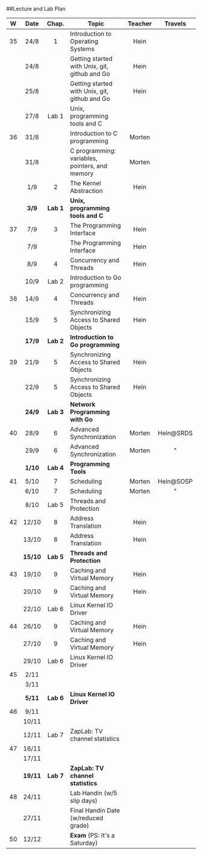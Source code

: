 ##Lecture and Lab Plan

| W    |  Date     | Chap.     | Topic                                            | Teacher | Travels      |
|:----:|:---------:|:-----:    |--------------------------------------------------|:-------:|:------------:|
|  35  |  24/8     |   1       | Introduction to Operating Systems                |  Hein   |              |
|      |  24/8     |           | Getting started with Unix, git, github and Go    |  Hein   |              |
|      |  25/8     |           | Getting started with Unix, git, github and Go    |  Hein   |              |
|      |  27/8     | Lab 1     | Unix, programming tools and C                    |         |              |
|  36  |  31/8     |           | Introduction to C programming                    |  Morten |              |
|      |  31/8     |           | C programming: variables, pointers, and memory   |  Morten |              |
|      |  1/9      |   2       | The Kernel Abstraction                           |  Hein   |              |
|      |  **3/9**  | **Lab 1** | **Unix, programming tools and C**                |         |              |
|  37  |  7/9      |   3       | The Programming Interface                        |  Hein   |              |
|      |  7/9      |           | The Programming Interface                        |  Hein   |              |
|      |  8/9      |   4       | Concurrency and Threads                          |  Hein   |              |
|      |  10/9     | Lab 2     | Introduction to Go programming                   |         |              |
|  38  |  14/9     |   4       | Concurrency and Threads                          |  Hein   |              |
|      |  15/9     |   5       | Synchronizing Access to Shared Objects           |  Hein   |              |
|      |  **17/9** | **Lab 2** | **Introduction to Go programming**               |         |              |
|  39  |  21/9     |   5       | Synchronizing Access to Shared Objects           |  Hein   |              |
|      |  22/9     |   5       | Synchronizing Access to Shared Objects           |  Hein   |              |
|      |  **24/9** | **Lab 3** | **Network Programming with Go**                  |         |              |
|  40  |  28/9     |   6       | Advanced Synchronization                         |  Morten | Hein@SRDS    |
|      |  29/9     |   6       | Advanced Synchronization                         |  Morten |     "        |
|      |  **1/10** | **Lab 4** | **Programming Tools**                            |         |              |
|  41  |  5/10     |   7       | Scheduling                                       |  Morten | Hein@SOSP    |
|      |  6/10     |   7       | Scheduling                                       |  Morten |     "        |
|      |  8/10     | Lab 5     | Threads and Protection                           |         |              |
|  42  | 12/10     |   8       | Address Translation                              |  Hein   |              |
|      | 13/10     |   8       | Address Translation                              |  Hein   |              |
|      | **15/10** | **Lab 5** | **Threads and Protection**                       |         |              |
|  43  | 19/10     |   9       | Caching and Virtual Memory                       |  Hein   |              |
|      | 20/10     |   9       | Caching and Virtual Memory                       |  Hein   |              |
|      | 22/10     | Lab 6     | Linux Kernel IO Driver                           |         |              |
|  44  | 26/10     |   9       | Caching and Virtual Memory                       |  Hein   |              |
|      | 27/10     |   9       | Caching and Virtual Memory                       |  Hein   |              |
|      | 29/10     | Lab 6     | Linux Kernel IO Driver                           |         |              |
|  45  |  2/11     |           |                                                  |         |              |
|      |  3/11     |           |                                                  |         |              |
|      |  **5/11** | **Lab 6** | **Linux Kernel IO Driver**                       |         |              |
|  46  |  9/11     |           |                                                  |         |              |
|      | 10/11     |           |                                                  |         |              |
|      | 12/11     | Lab 7     | ZapLab: TV channel statistics                    |         |              |
|  47  | 16/11     |           |                                                  |         |              |
|      | 17/11     |           |                                                  |         |              |
|      | **19/11** | **Lab 7** | **ZapLab: TV channel statistics**                |         |              |
|  48  | 24/11     |           | Lab Handin (w/5 slip days)                       |         |              |
|      | 27/11     |           | Final Handin Date (w/reduced grade)              |         |              |
|  50  | 12/12     |           | **Exam** (PS: It's a Saturday)                   |         |              |
